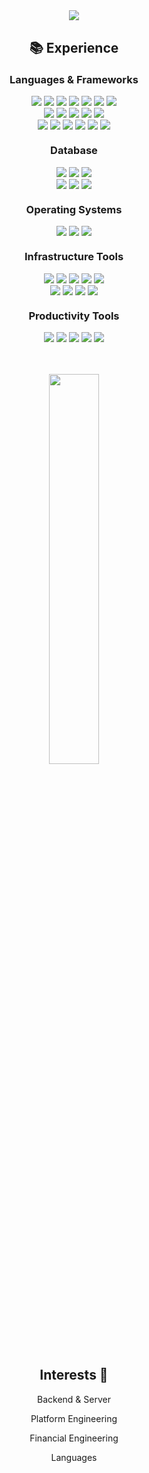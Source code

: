 <!--![header](https://capsule-render.vercel.app/api?type=transparent&color=84C5DC&height=70&section=header&text=def%20__init__(self):&fontSize=40&fontColor=84C5DC)-->

<div align="center">
    <img src="https://capsule-render.vercel.app/api?type=rect&color=9be1f4&height=130&section=header&text=Hello,%20world!&fontSize=48&fontColor=ffffff">
</div>

<h2 align="center" style="margin-top: 30px"> 📚 Experience </h2>

<h3 align="center" style="margin-top: 20px"> Languages & Frameworks </h3>

<div align="center">
    <img src="https://img.shields.io/badge/Python-3670A0?style=for-the-badge&logo=Python&logoColor=white">
    <img src="https://img.shields.io/badge/javascript-%23323330.svg?style=for-the-badge&logo=javascript&logoColor=%23F7DF1E">
    <img src="https://img.shields.io/badge/c-%2300599C.svg?style=for-the-badge&logo=c&logoColor=white">
    <img src="https://img.shields.io/badge/C++-00599C?style=for-the-badge&logo=C%2B%2B&logoColor=white">
    <img src="https://img.shields.io/badge/java-%23ED8B00.svg?style=for-the-badge&logo=openjdk&logoColor=white"> 
    <img src="https://img.shields.io/badge/Go-00ADD8?style=for-the-badge&logo=Go&logoColor=white">
    <img src="https://img.shields.io/badge/Dart-0175C2?style=for-the-badge&logo=Dart&logoColor=white">
</div>

<!--    <img src="https://img.shields.io/badge/html5-E34F26?style=for-the-badge&logo=html5&logoColor=white">-->
<!--    <img src="https://img.shields.io/badge/css-%231572B6.svg?style=for-the-badge&logo=css3&logoColor=white">-->
<!--    <img src="https://img.shields.io/badge/markdown-%23000000.svg?style=for-the-badge&logo=markdown&logoColor=white">-->
<!--    <img src="https://img.shields.io/badge/r-%23276DC3.svg?style=for-the-badge&logo=r&logoColor=white">-->

<div  align= "center">
</div>

<div  align= "center"> 
    <img src="https://img.shields.io/badge/Django-092E20?style=for-the-badge&logo=Django&logoColor=white">
    <img src="https://img.shields.io/badge/springboot-%2373bd40?style=for-the-badge&logo=springboot&logoColor=white">
<!--<img src="https://img.shields.io/badge/gradle-02303A?style=for-the-badge&logo=gradle&logoColor=white">-->
    <img src="https://img.shields.io/badge/fastapi-109989?style=for-the-badge&logo=FASTAPI&logoColor=white">
    <img src="https://img.shields.io/badge/Node.js-99c95d?style=for-the-badge&logo=Node.js&logoColor=white">
    <img src="https://img.shields.io/badge/Flutter-02569B?style=for-the-badge&logo=Flutter&logoColor=white">
<!--<img src="https://img.shields.io/badge/express.js-%23404d59.svg?style=for-the-badge&logo=express&logoColor=%2361DAFB">-->
</div>

<div  align= "center"> 
    <!--<img src="https://img.shields.io/badge/Anaconda-%01963a.svg?style=for-the-badge&logo=anaconda&logoColor=white">-->
    <img src="https://img.shields.io/badge/React-20232A?style=for-the-badge&logo=react&logoColor=61DAFB">
    <img src="https://img.shields.io/badge/Vite-c798e3?style=for-the-badge&logo=vite&logoColor=FFD62E">
    <img src="https://img.shields.io/badge/NPM-e05e5e.svg?style=for-the-badge&logo=npm&logoColor=white">
    <img src="https://img.shields.io/badge/Poetry-505bc7.svg?style=for-the-badge&logo=poetry&logoColor=white">
    <img src="https://img.shields.io/badge/jupyter-%23FA0F00.svg?style=for-the-badge&logo=jupyter&logoColor=white">
    <img src="https://img.shields.io/badge/VIM-61cf8b.svg?style=for-the-badge&logo=vim&logoColor=white">
</div>

<h3 align="center" style="margin-top: 20px"> Database </h3>

<div  align= "center">
    <img src="https://img.shields.io/badge/sqlite-%2307405e.svg?style=for-the-badge&logo=sqlite&logoColor=white">
    <img src="https://img.shields.io/badge/mysql-4479A1?style=for-the-badge&logo=mysql&logoColor=white">
    <img src="https://img.shields.io/badge/firebase-%23039BE5.svg?style=for-the-badge&logo=firebase">
</div>

<div  align= "center">
    <img src="https://img.shields.io/badge/redis-%23DD0031.svg?style=for-the-badge&logo=redis&logoColor=white">
    <img src="https://img.shields.io/badge/MongoDB-79d676?style=for-the-badge&logo=mongodb&logoColor=white">
    <img src="https://img.shields.io/badge/PostgreSQL-316192?style=for-the-badge&logo=postgresql&logoColor=white">
</div>

<h3 align="center" style="margin-top: 20px"> Operating Systems </h3>

<div  align= "center"> 
    <img src="https://img.shields.io/badge/linux-d1b056?style=for-the-badge&logo=linux&logoColor=white">
    <img src="https://img.shields.io/badge/Ubuntu-E95420?style=for-the-badge&logo=ubuntu&logoColor=white">
    <img src="https://img.shields.io/badge/Linux%20Mint-87CF3E?style=for-the-badge&logo=Linux%20Mint&logoColor=white">
</div>

<!--<h3 align="center" style="margin-top: 20px"> Development Environments </h3>-->
<div  align= "center">
    <!--<img src="https://img.shields.io/badge/Visual%20Studio%20Code-0078d7.svg?style=for-the-badge&logo=visual-studio-code&logoColor=white">-->
    <!--<img src="https://img.shields.io/badge/Visual%20Studio-5C2D91.svg?style=for-the-badge&logo=visual-studio&logoColor=white">-->
    <!--<img src="https://img.shields.io/badge/Colab-F9AB00?style=for-the-badge&logo=googlecolab&color=525252">-->
    <!--<img src="https://img.shields.io/badge/PyCharm-000000.svg?&style=for-the-badge&color=green&logo=PyCharm&logoColor=white">-->
    <!--<img src="https://img.shields.io/badge/android%20studio-346ac1?style=for-the-badge&logo=android%20studio&logoColor=white">-->
    <!--<img src="https://img.shields.io/badge/IntelliJIDEA-EA415B.svg?style=for-the-badge&logo=intellij-idea&logoColor=white">-->
</div>

<h3 align="center" style="margin-top: 20px"> Infrastructure Tools </h3>

<div  align= "center">
    <img src="https://img.shields.io/badge/docker-%230db7ed.svg?style=for-the-badge&logo=docker&logoColor=white">
    <img src="https://img.shields.io/badge/kubernetes-%23326ce5.svg?style=for-the-badge&logo=kubernetes&logoColor=white">
    <img src="https://img.shields.io/badge/Google_Cloud-deab2c?style=for-the-badge&logo=google-cloud&logoColor=white">
    <img src="https://img.shields.io/badge/AWS-%23FF9900.svg?style=for-the-badge&logo=amazon-aws&logoColor=white">
    <img src="https://img.shields.io/badge/jenkins-%232C5263.svg?style=for-the-badge&logo=jenkins&logoColor=white">
</div>

<div  align= "center">
    <img src="https://img.shields.io/badge/Terraform-a274d6?style=for-the-badge&logo=terraform&logoColor=white">
    <img src="https://img.shields.io/badge/nginx-%01963a?style=for-the-badge&logo=nginx&logoColor=white">
    <img src="https://img.shields.io/badge/GitHub_Actions-2088FF?style=for-the-badge&logo=github-actions&logoColor=white">
    <img src="https://img.shields.io/badge/pythonanywhere-%232F9FD7.svg?style=for-the-badge&logo=pythonanywhere&logoColor=white">
</div>

<div  align= "center">
<!--<img src="https://img.shields.io/badge/Shell_Script-121011?style=for-the-badge&logo=gnu-bash&logoColor=white">-->
<!--<img src="https://img.shields.io/badge/GNU%20Bash-7cde50?style=for-the-badge&logo=GNU%20Bash&logoColor=white">-->
</div>

<div  align= "center">
</div>

<div  align= "center">
<div>

<h3 align="center" style="margin-top: 20px"> Productivity Tools </h3>

<div  align= "center">
    <img src="https://img.shields.io/badge/Postman-e3976b?style=for-the-badge&logo=Postman&logoColor=white">
    <img src="https://img.shields.io/badge/Swagger-76d426?style=for-the-badge&logo=Swagger&logoColor=white">
    <img src="https://img.shields.io/badge/Notion-%23000000.svg?style=for-the-badge&logo=notion&logoColor=white">
    <img src="https://img.shields.io/badge/Slack-4A154B?style=for-the-badge&logo=slack&logoColor=white">
<!--<img src="https://img.shields.io/badge/Canva-%2300C4CC.svg?style=for-the-badge&logo=Canva&logoColor=white">-->
    <img src="https://img.shields.io/badge/figma-%23F24E1E.svg?style=for-the-badge&logo=figma&logoColor=white">
</div>

<!--<div  align= "center">-->
<!--    <img src="https://img.shields.io/badge/azure-%230072C6.svg?style=for-the-badge&logo=microsoftazure&logoColor=white">-->
<!--    <img src="https://img.shields.io/badge/bootstrap-7952B3?style=for-the-badge&logo=bootstrap&logoColor=white">-->
<!--    <img src="https://img.shields.io/badge/postgres-%23316192.svg?style=for-the-badge&logo=postgresql&logoColor=white">-->
<!--    <img src="https://img.shields.io/badge/flask-%23000.svg?style=for-the-badge&logo=flask&logoColor=white">-->
<!--    <img src="https://img.shields.io/badge/react_native-%2320232a.svg?style=for-the-badge&logo=react&logoColor=%2361DAFB">-->
<!--    <img src="https://img.shields.io/badge/redux-%23593d88.svg?style=for-the-badge&logo=redux&logoColor=white">-->
<!--    <img src="https://img.shields.io/badge/spring-%2389CF5B.svg?style=for-the-badge&logo=spring&logoColor=white">-->
<!--    <img src="https://img.shields.io/badge/vuejs-%2335495e.svg?style=for-the-badge&logo=vuedotjs&logoColor=%234FC08D">-->
<!--    <img src="https://img.shields.io/badge/RStudio-4285F4?style=for-the-badge&logo=rstudio&logoColor=white">-->
<!--    <img src="https://img.shields.io/badge/kotlin-%237F52FF.svg?style=for-the-badge&logo=kotlin&logoColor=white">-->
<!--    <img src="https://img.shields.io/badge/VirtualBox-21416b?style=for-the-badge&logo=VirtualBox&logoColor=white">-->
<!--    <img src="https://img.shields.io/badge/rust-%23000000.svg?style=for-the-badge&logo=rust&logoColor=white">-->
<!--    <img src="https://img.shields.io/badge/swift-F54A2A?style=for-the-badge&logo=swift&logoColor=white">-->
<!--    <img src="https://img.shields.io/badge/typescript-%23007ACC.svg?style=for-the-badge&logo=typescript&logoColor=white">-->
<!--    <img src="https://img.shields.io/badge/Eclipse-FE7A16.svg?style=for-the-badge&logo=Eclipse&logoColor=white">-->
<!--    <img src="https://img.shields.io/badge/Vite-B73BFE?style=for-the-badge&logo=vite&logoColor=FFD62E">-->
<!--    <img src="https://a11ybadges.com/badge?logo=openssl" width="105" height="28"> -->


<br>
<br>

<p align="center">
  <img src="https://github-readme-stats.vercel.app/api/top-langs/?username=kmin1231&layout=compact&theme=nord&langs_count=6" width=40% />
</p>


<div align="center">
    <h2>Interests 👀</h2>
    <p>Backend & Server<p>
    <p>Platform Engineering</p>
    <p>Financial Engineering</p>
    <p>Languages</p>
</div>


<!--<div align= "center">-->
<!--    <img src="https://img.shields.io/badge/-tistory-blue?style=for-the-badge&color=61cae5&logo=FF5722&link=https://kmin1231.tistory.com" />-->
<!--    <img src="https://img.shields.io/badge/LinkedIn-0077B5?style=for-the-badge&logo=linkedin&logoColor=white&link=https://linkedin.com/in/kmin1231">-->
<!--</div>-->
